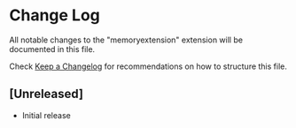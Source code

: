 # Change Log

All notable changes to the "memoryextension" extension will be documented in this file.

Check [Keep a Changelog](http://keepachangelog.com/) for recommendations on how to structure this file.

## [Unreleased]

- Initial release